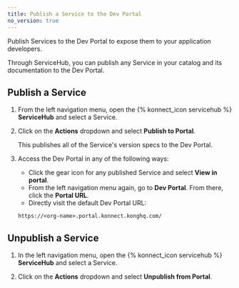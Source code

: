 ```yaml
---
title: Publish a Service to the Dev Portal
no_version: true
---
```


Publish Services to the Dev Portal to expose them to your application
developers.

Through ServiceHub, you can publish any Service in your catalog and its
documentation to the Dev Portal.

## Publish a Service

1. From the left navigation menu, open the {% konnect_icon servicehub %}
**ServiceHub** and select a Service.

2. Click on the **Actions** dropdown and select **Publish to Portal**.

    This publishes all of the Service's version specs to the Dev Portal.

3. Access the Dev Portal in any of the following ways:
    * Click the gear icon for any published Service and select **View in portal**.
    * From the left navigation menu again, go to **Dev Portal**.
    From there, click the **Portal URL**.
    * Directly visit the default Dev Portal URL:

    ```
    https://<org-name>.portal.konnect.konghq.com/
    ```

## Unpublish a Service

1. In the left navigation menu, open the {% konnect_icon servicehub %}
**ServiceHub** and select a Service.

2. Click on the **Actions** dropdown and select **Unpublish from Portal**.
